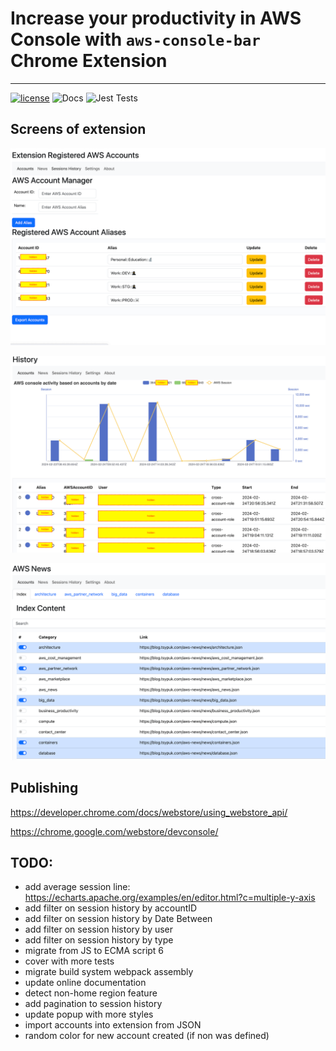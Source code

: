 # Increase your productivity in AWS Console with ``aws-console-bar`` Chrome Extension

---
[![license](https://img.shields.io/badge/license-MIT-blue.svg)](/LICENSE)
![Docs](https://github.com/tsypuk/aws-console-bar/actions/workflows/pages.yml/badge.svg?event=push)
![Jest Tests](https://github.com/tsypuk/aws-console-bar/actions/workflows/jest.yml/badge.svg?event=push)

## Screens of extension

![account_registration.png](docs/docs/images/screens/account_registration.png)

![accounts_history.png](docs/docs/images/screens/accounts_history.png)

![aws_news.png](docs/docs/images/screens/aws_news.png)

## Publishing
https://developer.chrome.com/docs/webstore/using_webstore_api/

https://chrome.google.com/webstore/devconsole/


## TODO:

- add average session line: https://echarts.apache.org/examples/en/editor.html?c=multiple-y-axis
- add filter on session history by accountID
- add filter on session history by Date Between
- add filter on session history by user
- add filter on session history by type
- migrate from JS to ECMA script 6
- cover with more tests
- migrate build system webpack assembly
- update online documentation
- detect non-home region feature
- add pagination to session history
- update popup with more styles
- import accounts into extension from JSON
- random color for new account created (if non was defined)
